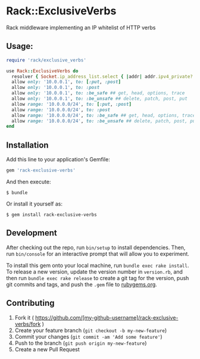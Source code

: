 # Rack::ExclusiveVerbs

Rack middleware implementing an IP whitelist of HTTP verbs

## Usage:

```ruby
require 'rack/exclusive_verbs'

use Rack::ExclusiveVerbs do
  resolver { Socket.ip_address_list.select { |addr| addr.ipv4_private? }.collect(&:ip_address) } ## optional
  allow only: '10.0.0.1', to: [:put, :post]
  allow only: '10.0.0.1', to: :post
  allow only: '10.0.0.1', to: :be_safe ## get, head, options, trace
  allow only: '10.0.0.1', to: :be_unsafe ## delete, patch, post, put
  allow range: '10.0.0.0/24', to: [:put, :post]
  allow range: '10.0.0.0/24', to: :post
  allow range: '10.0.0.0/24', to: :be_safe ## get, head, options, trace
  allow range: '10.0.0.0/24', to: :be_unsafe ## delete, patch, post, put
end
```

## Installation

Add this line to your application's Gemfile:

```ruby
gem 'rack-exclusive-verbs'
```

And then execute:

    $ bundle

Or install it yourself as:

    $ gem install rack-exclusive-verbs

## Development

After checking out the repo, run `bin/setup` to install dependencies. Then, run `bin/console` for an interactive prompt that will allow you to experiment.

To install this gem onto your local machine, run `bundle exec rake install`. To release a new version, update the version number in `version.rb`, and then run `bundle exec rake release` to create a git tag for the version, push git commits and tags, and push the `.gem` file to [rubygems.org](https://rubygems.org).

## Contributing

1. Fork it ( https://github.com/[my-github-username]/rack-exclusive-verbs/fork )
2. Create your feature branch (`git checkout -b my-new-feature`)
3. Commit your changes (`git commit -am 'Add some feature'`)
4. Push to the branch (`git push origin my-new-feature`)
5. Create a new Pull Request
